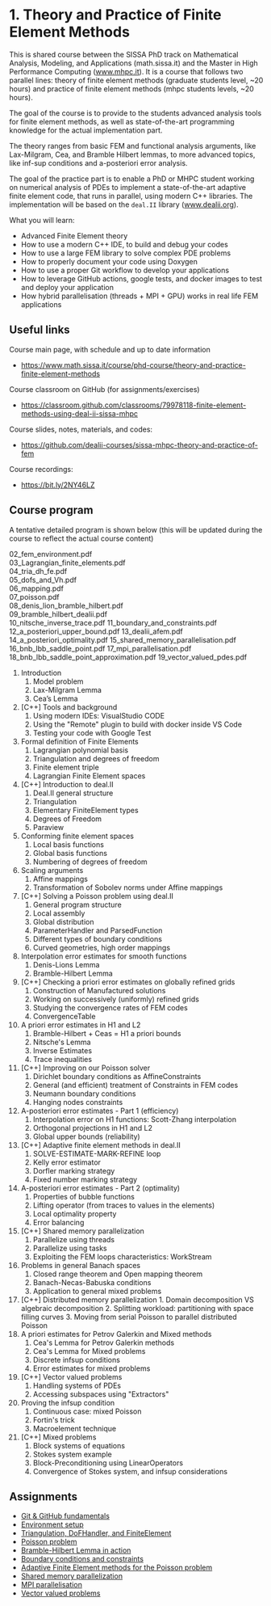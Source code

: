 # 1. Theory and Practice of Finite Element Methods

This is shared course between the SISSA PhD track
on Mathematical Analysis, Modeling, and Applications
(math.sissa.it) and the Master in High Performance Computing
(www.mhpc.it). It is a course that follows two parallel lines:
theory of finite element methods (graduate students level, ~20 hours) and
practice of finite element methods (mhpc students levels, ~20 hours).

The goal of the course is to provide to the students advanced
analysis tools for finite element methods, as well as 
state-of-the-art programming knowledge for the actual implementation part.

The theory ranges from basic FEM and functional analysis arguments, like
Lax-Milgram, Cea, and Bramble Hilbert lemmas, to more advanced topics,
like inf-sup conditions and a-posteriori error analysis.

The goal of the practice part is to enable a PhD or MHPC student working on
numerical analysis of PDEs to implement a state-of-the-art adaptive finite
element code, that runs in parallel, using modern C++ libraries. The 
implementation will be based on the `deal.II` library (www.dealii.org).

What you will learn:
- Advanced Finite Element theory
- How to use a modern C++ IDE, to build and debug your codes
- How to use a large FEM library to solve complex PDE problems
- How to properly document your code using Doxygen
- How to use a proper Git workflow to develop your applications
- How to leverage GitHub actions, google tests, and docker images to test and deploy your application
- How hybrid parallelisation (threads + MPI + GPU) works in real life FEM applications

## Useful links

Course main page, with schedule and up to date information
- https://www.math.sissa.it/course/phd-course/theory-and-practice-finite-element-methods

Course classroom on GitHub (for assignments/exercises)
- https://classroom.github.com/classrooms/79978118-finite-element-methods-using-deal-ii-sissa-mhpc

Course slides, notes, materials, and codes:
- https://github.com/dealii-courses/sissa-mhpc-theory-and-practice-of-fem

Course recordings:
- https://bit.ly/2NY46LZ

## Course program

A tentative detailed program is shown below 
(this will be updated during the course to reflect the actual course content)

02_fem_environment.pdf              
03_Lagrangian_finite_elements.pdf   
04_tria_dh_fe.pdf                   
05_dofs_and_Vh.pdf                  
06_mapping.pdf                      
07_poisson.pdf                      
08_denis_lion_bramble_hilbert.pdf   
09_bramble_hilbert_dealii.pdf       
10_nitsche_inverse_trace.pdf
11_boundary_and_constraints.pdf
12_a_posteriori_upper_bound.pdf
13_dealii_afem.pdf
14_a_posteriori_optimality.pdf
15_shared_memory_parallelisation.pdf
16_bnb_lbb_saddle_point.pdf
17_mpi_parallelisation.pdf
18_bnb_lbb_saddle_point_approximation.pdf
19_vector_valued_pdes.pdf

1. Introduction
   1. Model problem
   2. Lax-Milgram Lemma
   3. Cea’s Lemma
2. [C++] Tools and background
   1. Using modern IDEs: VisualStudio CODE
   2. Using the "Remote" plugin to build with docker inside VS Code
   3. Testing your code with Google Test
3. Formal definition of Finite Elements
   1. Lagrangian polynomial basis
   2. Triangulation and degrees of freedom
   3. Finite element triple
   4. Lagrangian Finite Element spaces
4. [C++] Introduction to deal.II
   1. Deal.II general structure
   2. Triangulation
   3. Elementary FiniteElement types
   4. Degrees of Freedom
   5. Paraview
5. Conforming finite element spaces
   1. Local basis functions
   2. Global basis functions
   3. Numbering of degrees of freedom
6. Scaling arguments
   1. Affine mappings
   2. Transformation of Sobolev norms under Affine mappings
7. [C++] Solving a Poisson problem using deal.II
   1. General program structure
   2. Local assembly
   3. Global distribution
   4. ParameterHandler and ParsedFunction
   5. Different types of boundary conditions
   6. Curved geometries, high order mappings
8. Interpolation error estimates for smooth functions
   1. Denis-Lions Lemma
   2. Bramble-Hilbert Lemma
9. [C++] Checking a priori error estimates on globally refined grids
   1. Construction of Manufactured solutions
   2. Working on successively (uniformly) refined grids
   3. Studying the convergence rates of FEM codes
   4. ConvergenceTable
10. A priori error estimates in H1 and L2
    1. Bramble-Hilbert + Ceas = H1 a priori bounds
    2. Nitsche's Lemma
    3. Inverse Estimates
    4. Trace inequalities
11. [C++] Improving on our Poisson solver
    1. Dirichlet boundary conditions as AffineConstraints
    2. General (and efficient) treatment of Constraints in FEM codes
    3. Neumann boundary conditions
    4. Hanging nodes constraints
12. A-posteriori error estimates - Part 1 (efficiency)
    1.  Interpolation error on H1 functions: Scott-Zhang interpolation
    2.  Orthogonal projections in H1 and L2
    3.  Global upper bounds (reliability)
13. [C++] Adaptive finite element methods in deal.II
    1.  SOLVE-ESTIMATE-MARK-REFINE loop
    2.  Kelly error estimator
    3.  Dorfler marking strategy
    4.  Fixed number marking strategy
14. A-posteriori error estimates - Part 2 (optimality)
    1.  Properties of bubble functions
    2.  Lifting operator (from traces to values in the elements)
    3.  Local optimality property
    4.  Error balancing
15. [C++] Shared memory parallelization
    1.  Parallelize using threads
    2.  Parallelize using tasks
    3.  Exploiting the FEM loops characteristics: WorkStream
16. Problems in general Banach spaces
    1.  Closed range theorem and Open mapping theorem
    2.  Banach-Necas-Babuska conditions
    3.  Application to general mixed problems
17.  [C++] Distributed memory parallelization
    1.  Domain decomposition VS algebraic decomposition
    2.  Splitting workload: partitioning with space filling curves
    3.  Moving from serial Poisson to parallel distributed Poisson 
18. A priori estimates for Petrov Galerkin and Mixed methods
    1.  Cea's Lemma for Petrov Galerkin methods
    2.  Cea's Lemma for Mixed problems
    3.  Discrete infsup conditions
    4.  Error estimates for mixed problems
19. [C++] Vector valued problems
    1.  Handling systems of PDEs
    2.  Accessing subspaces using "Extractors"
20. Proving the infsup condition
    1.  Continuous case: mixed Poisson
    2.  Fortin's trick
    3.  Macroelement technique
21. [C++] Mixed problems
    1.  Block systems of equations
    2.  Stokes system example
    3.  Block-Preconditioning using LinearOperators
    4.  Convergence of Stokes system, and infsup considerations
## Assignments

- [Git & GitHub fundamentals](https://classroom.github.com/a/jgOfbppY)
- [Environment setup](https://classroom.github.com/a/NmHY4jke)
- [Triangulation, DoFHandler, and FiniteElement](https://classroom.github.com/a/dtA1drjC)
- [Poisson problem](https://classroom.github.com/a/07X-eFIP)
- [Bramble-Hilbert Lemma in action](https://classroom.github.com/a/UP_uUQKS)
- [Boundary conditions and constraints](https://classroom.github.com/a/3aHzmb3d)
- [Adaptive Finite Element methods for the Poisson problem](https://classroom.github.com/a/at3-IuiW)
- [Shared memory parallelization](https://classroom.github.com/a/_GQiC4oN)
- [MPI parallelisation](https://classroom.github.com/a/QHg-q9wA)
- [Vector valued problems](https://classroom.github.com/a/bdZ_Hjr9)
